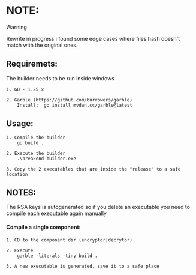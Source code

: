 # NOTE:
> [!WARNING]
> Rewrite in progress i found some edge cases where files hash doesn't match with the original ones.

## Requiremets:

The builder needs to be run inside windows

    1. GO - 1.25.x

    2. Garble (https://github.com/burrowers/garble)
        Install:  go install mvdan.cc/garble@latest

## Usage:

    1. Compile the builder
        go build .

    2. Execute the builder
        .\breakend-builder.exe

    3. Copy the 2 executables that are inside the "release" to a safe location


## NOTES:
The RSA keys is autogenerated so if you delete an executable you need to compile each executable again manually

#### Compile a single component:

    1. CD to the component dir (encryptor|decrytor)

    2. Execute
        garble -literals -tiny build .

    3. A new executable is generated, save it to a safe place

